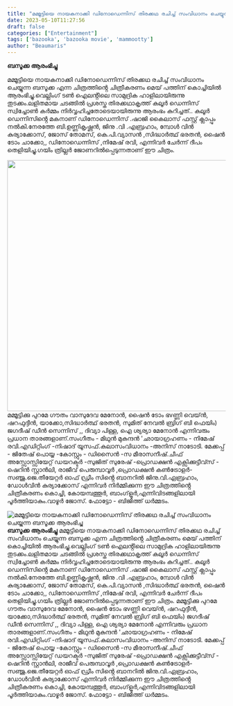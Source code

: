```yaml
---
title: "മമ്മൂട്ടിയെ നായകനാക്കി ഡിനോഡെന്നിസ് തിരക്കഥ രചിച്ച് സംവിധാനം ചെയ്യുന്ന ബസൂക്ക ആരംഭിച്ചു"
date: 2023-05-10T11:27:56
draft: false
categories: ["Entertainment"]
tags: ['bazooka', 'bazooka movie', 'mammootty']
author: "Beaumaris"
---
```


<strong>ബസൂക്ക ആരംഭിച്ചു</strong>

മമ്മൂട്ടിയെ നായകനാക്കി ഡിനോഡെന്നിസ് തിരക്കഥ രചിച്ച് സംവിധാനം ചെയ്യുന്ന ബസൂക്ക എന്ന ചിത്രത്തിൻ്റെ ചിത്രീകരണം മെയ് പത്തിന് കൊച്ചിയിൽ ആരംഭിച്ചു.വെല്ലിംഗ്‌ ടൺ ഐലൻ്റിലെ സാമുദ്രിക ഹാളിലായിരുന്നു തുടക്കം.ലളിതമായ ചടങ്ങിൽ പ്രശസ്ത തിരക്കഥാകൃത്ത് കലൂർ ഡെന്നിസ് സ്വിച്ചോൺ കർമ്മം നിർവ്വഹിച്ചതോടെയായിരുന്നു ആരംഭം കുറിച്ചത്.. കലൂർ ഡെന്നിസിൻ്റെ മകനാണ് ഡിനോഡെന്നിസ് .ഷാജി കൈലാസ് ഫസ്റ്റ് ക്ലാപ്പും നൽകി.നേരത്തേ ബി.ഉണ്ണികൃഷ്ണൻ, ജിനു .വി .എബ്രഹാം, മ്പോൾ വിൻ കുര്യാക്കോസ്, ജോസ് തോമസ്, കെ.പി.വ്യാസൻ ,സിദ്ധാർത്ഥ് ഭരതൻ, ഷൈൻ ടോം ചാക്കോ,, ഡിനോഡെന്നിസ് ,നിമേഷ് രവി, എന്നിവർ ചേർന്ന് ദീപം തെളിയിച്ചു.ഗയിം ത്രില്ലർ ജോണറിൽപ്പെടുന്നതാണ് ഈ ചിത്രം.

<a href="https://cdn.boolokam.com/articles/2023/05/fff.jpg"><img class=" wp-image-395041 aligncenter" src="https://cdn.boolokam.com/articles/2023/05/fff-1024x682.jpg" alt="" width="868" height="578" /></a>മമ്മൂട്ടിക്കു പുറമേ ഗൗതം വാസുദേവ മേനോൻ, ഷൈൻ ടോം ഭvണ്ണി വെയ്ൻ, ഷറഫുദ്ദീൻ, യാക്കോ,സിദ്ധാർത്ഥ് ഭരതൻ, സുമിത് നേവൽ ബ്രിഗ് ബി ഫെയിം) ജഗദീഷ് ഡീൻ സെന്നിസ് ,, ദിവ്യാ പിള്ള, ഐ ശ്യര്യാ മേനോൻ എന്നിവരും പ്രധാന താരങ്ങളാണ്.സംഗീതം - മിഥുൻ മുകുന്ദൻ 'ഛായാഗ്രഹണം - നിമേഷ് രവി.എഡിറ്റിംഗ്‌ -നിഷാദ് യൂസഫ്.കലാസംവിധാനം -അനിസ് നാടോടി. മേക്കപ്പ് - ജിതേഷ് പൊയ്യ -കോസ്റ്റും - ഡിസൈൻ -സ മീരാസനീഷ്.ചീഫ് അസ്സോസ്സിയേറ്റ് ഡയറക്ടർ -സുജിത് സുരേഷ് -പ്രൊഡക്ഷൻ എക്സിക്കുട്ടീവ്സ് - ഷെറിൻ സ്റ്റാൻലി, രാജീവ് പെരുമ്പാവൂർ ,പ്രൊഡക്ഷൻ കൺട്രോളർ- സഞ്ജു.ജെ.തീയേറ്റർ ഓഫ് ഡ്രീം സിൻ്റെ ബാനറിൽ ജിനു.വി.ഏബ്രഹാം, ഡോൾവിൻ കുര്യാക്കോസ് എന്നിവർ നിർമ്മിക്കുന്ന ഈ ചിത്രത്തിൻ്റെ ചിത്രീകരണം കൊച്ചി, കോയമ്പത്തൂർ, ബാംഗ്‌ളൂർ,എന്നിവിടങ്ങളിലായി പൂർത്തിയാകും.വാഴൂർ ജോസ്. ഫോട്ടോ - ബിജിത്ത് ധർമ്മടം.


![മമ്മൂട്ടിയെ നായകനാക്കി ഡിനോഡെന്നിസ് തിരക്കഥ രചിച്ച് സംവിധാനം ചെയ്യുന്ന ബസൂക്ക ആരംഭിച്ചു](https://cdn.boolokam.com/articles/2023/05/fff-1024x682.jpg)**ബസൂക്ക ആരംഭിച്ചു** മമ്മൂട്ടിയെ നായകനാക്കി ഡിനോഡെന്നിസ് തിരക്കഥ രചിച്ച് സംവിധാനം ചെയ്യുന്ന ബസൂക്ക എന്ന ചിത്രത്തിൻ്റെ ചിത്രീകരണം മെയ് പത്തിന് കൊച്ചിയിൽ ആരംഭിച്ചു.വെല്ലിംഗ്‌ ടൺ ഐലൻ്റിലെ സാമുദ്രിക ഹാളിലായിരുന്നു തുടക്കം.ലളിതമായ ചടങ്ങിൽ പ്രശസ്ത തിരക്കഥാകൃത്ത് കലൂർ ഡെന്നിസ് സ്വിച്ചോൺ കർമ്മം നിർവ്വഹിച്ചതോടെയായിരുന്നു ആരംഭം കുറിച്ചത്.. കലൂർ ഡെന്നിസിൻ്റെ മകനാണ് ഡിനോഡെന്നിസ് .ഷാജി കൈലാസ് ഫസ്റ്റ് ക്ലാപ്പും നൽകി.നേരത്തേ ബി.ഉണ്ണികൃഷ്ണൻ, ജിനു .വി .എബ്രഹാം, മ്പോൾ വിൻ കുര്യാക്കോസ്, ജോസ് തോമസ്, കെ.പി.വ്യാസൻ ,സിദ്ധാർത്ഥ് ഭരതൻ, ഷൈൻ ടോം ചാക്കോ,, ഡിനോഡെന്നിസ് ,നിമേഷ് രവി, എന്നിവർ ചേർന്ന് ദീപം തെളിയിച്ചു.ഗയിം ത്രില്ലർ ജോണറിൽപ്പെടുന്നതാണ് ഈ ചിത്രം. [](https://cdn.boolokam.com/articles/2023/05/fff.jpg)മമ്മൂട്ടിക്കു പുറമേ ഗൗതം വാസുദേവ മേനോൻ, ഷൈൻ ടോം ഭvണ്ണി വെയ്ൻ, ഷറഫുദ്ദീൻ, യാക്കോ,സിദ്ധാർത്ഥ് ഭരതൻ, സുമിത് നേവൽ ബ്രിഗ് ബി ഫെയിം) ജഗദീഷ് ഡീൻ സെന്നിസ് ,, ദിവ്യാ പിള്ള, ഐ ശ്യര്യാ മേനോൻ എന്നിവരും പ്രധാന താരങ്ങളാണ്.സംഗീതം - മിഥുൻ മുകുന്ദൻ 'ഛായാഗ്രഹണം - നിമേഷ് രവി.എഡിറ്റിംഗ്‌ -നിഷാദ് യൂസഫ്.കലാസംവിധാനം -അനിസ് നാടോടി. മേക്കപ്പ് - ജിതേഷ് പൊയ്യ -കോസ്റ്റും - ഡിസൈൻ -സ മീരാസനീഷ്.ചീഫ് അസ്സോസ്സിയേറ്റ് ഡയറക്ടർ -സുജിത് സുരേഷ് -പ്രൊഡക്ഷൻ എക്സിക്കുട്ടീവ്സ് - ഷെറിൻ സ്റ്റാൻലി, രാജീവ് പെരുമ്പാവൂർ ,പ്രൊഡക്ഷൻ കൺട്രോളർ- സഞ്ജു.ജെ.തീയേറ്റർ ഓഫ് ഡ്രീം സിൻ്റെ ബാനറിൽ ജിനു.വി.ഏബ്രഹാം, ഡോൾവിൻ കുര്യാക്കോസ് എന്നിവർ നിർമ്മിക്കുന്ന ഈ ചിത്രത്തിൻ്റെ ചിത്രീകരണം കൊച്ചി, കോയമ്പത്തൂർ, ബാംഗ്‌ളൂർ,എന്നിവിടങ്ങളിലായി പൂർത്തിയാകും.വാഴൂർ ജോസ്. ഫോട്ടോ - ബിജിത്ത് ധർമ്മടം.

